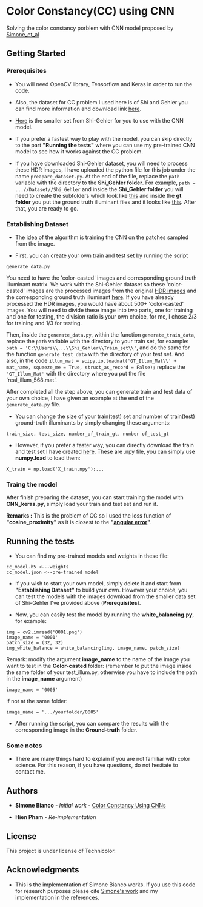 # Color Constancy(CC) using CNN

Solving the color constancy porblem with CNN model proposed by [Simone_et_al](https://arxiv.org/pdf/1504.04548.pdf)

## Getting Started


### Prerequisites

* You will need OpenCV library, Tensorflow and Keras in order to run the code.

* Also, the dataset for CC problem I used here is of Shi and Gehler you can find more information and download link [here](http://www.cs.sfu.ca/~colour/data/shi_gehler/).

* [Here](https://drive.google.com/file/d/1aHx7v-VGREQfyemsGqB8-1Ccfz4lrzKr/view?usp=sharing) is the smaller set from Shi-Gehler for you to use with the CNN model. 

* If you prefer a fastest way to play with the model, you can skip directly to the part **"Running the tests"** where you can use my pre-trained CNN model to see how it works against the CC problem. 

* If you have downloaded Shi-Gehler dataset, you will need to process these HDR images, I have uploaded the python file for this job under the name `preapare_dataset.py`. At the end of the file, replace the `path` variable with the directory to the **Shi_Gehler folder**. For example, `path = ...//Dataset//Shi_Gehler` and inside the **Shi_Gehler folder** you will need to create the subfolders which look like [this](https://imgur.com/a/tIfyEMp) and inside the **gt folder** you put the ground truth illuminant files and it looks like [this](https://imgur.com/a/CJ1ELtP). After that, you are ready to go.

### Establishing Dataset

* The idea of the algorithm is training the CNN on the patches sampled from the image. 

* First, you can create your own train and test set by running the script 

```
generate_data.py
```
You need to have the 'color-casted' images and corresponding ground truth illuminant matrix. We work with the Shi-Gehler dataset so these 'color-casted' images are the processed images from the original [HDR images](http://www.cs.sfu.ca/~colour/data/shi_gehler/) and the corresponding ground truth illuminant [here](http://www.cs.sfu.ca/~colour/data/shi_gehler/groundtruth_568.zip). If you have already processed the HDR images, you would have about 500+ 'color-casted' images. You will need to divide these image into two parts, one for training and one for testing, the division ratio is your own choice, for me, I chose 2/3 for training and 1/3 for testing. 

Then, inside the `generate_data.py`, within the function `generate_train_data`, replace the `path` variable with the directory to your train set, for example: `path = 'C:\\Users\\...\\Shi_Gehler\\Train_set\\'`, and do the same for the function `generate_test_data` with the directory of your test set. And also, in the code `illum_mat = scipy.io.loadmat('GT_Illum_Mat\\' + mat_name, squeeze_me = True, struct_as_record = False);` replace the `'GT_Illum_Mat'` with the directory where you put the file 'real_illum_568.mat'. 

After completed all the step above, you can generate train and test data of your own choice, I have given an example at the end of the `generate_data.py` file.

* You can change the size of your train(test) set and number of train(test) ground-truth illuminants by simply changing these arguments:

```
train_size, test_size, number_of_train_gt, number of_test_gt 
```

* However, if you prefer a faster way, you can directly download the train and test set I have created [here](https://drive.google.com/file/d/1w-qfkDugvs1oUdob2_DI4uo26OuGUK-S/view?usp=sharing).
These are .npy file, you can simply use **numpy.load** to load them:

```
X_train = np.load('X_train.npy');...
```

### Traing the model

After finish preparing the dataset, you can start training the model with **CNN_keras.py**, simply load your train and test set and run it.

**Remarks :** This is the problem of CC so i used the loss function of **"cosine_proximity"** as it is closest to the **"[angular error](https://fr.mathworks.com/help/images/examples/comparison-of-auto-white-balance-algorithms.html)"**.


## Running the tests

* You can find my pre-trained models and weights in these file:

```
cc_model.h5 <---weights
cc_model.json <--pre-trained model
```

* If you wish to start your own model, simply delete it and start from **"Establishing Dataset"** to build your own. However your choice, you can test the models with the images download from the smaller data set of Shi-Gehler I've provided above (**Prerequisites**).

* Now, you can easily test the model by running the **white_balancing.py**, for example: 

```
img = cv2.imread('0001.png')
image_name = '0001'
patch_size = (32, 32)
img_white_balance = white_balancing(img, image_name, patch_size)
```

Remark: modify the argument **image_name** to the name of the image you want to test in the **Color-casted** folder:
(remember to put the image inside the same folder of your test_illum.py, otherwise you have to include the path in the **image_name** argument)

```
image_name = '0005' 
```

if not at the same folder:

```
image_name = '.../yourfolder/0005' 
```
* After running the script, you can compare the results with the corresponding image in the **Ground-truth** folder.

### Some notes

* There are many things hard to explain if you are not familiar with color science. For this reason, if you have questions, do not hesitate to contact me.


## Authors

* **Simone Bianco** - *Initial work* - [Color Constancy Using CNNs](https://arxiv.org/pdf/1504.04548.pdf)

* **Hien Pham** - *Re-implementation*

## License

This project is under license of Technicolor.

## Acknowledgments

* This is the implementation of Simone Bianco works. If you use this code for research purposes please cite [Simone's work](https://arxiv.org/pdf/1504.04548.pdf) and my implementation in the references.




